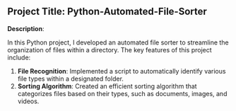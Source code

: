 ## Project Title: Python-Automated-File-Sorter

**Description**:

In this Python project, I developed an automated file sorter to streamline the organization of files within a directory. The key features of this project include:

1. **File Recognition**: Implemented a script to automatically identify various file types within a designated folder.
2. **Sorting Algorithm**: Created an efficient sorting algorithm that categorizes files based on their types, such as documents, images, and videos.
